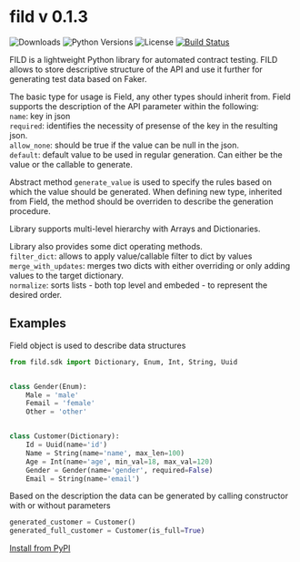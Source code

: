 # fild v 0.1.3

![Downloads](https://img.shields.io/pypi/dm/fild.svg?style=flat)
![Python Versions](https://img.shields.io/pypi/pyversions/fild.svg?style=flat)
![License](https://img.shields.io/pypi/l/fild.svg?version=latest)
[![Build Status](https://github.com/elenakulgavaya/fild/workflows/Tests/badge.svg)](https://github.com/elenakulgavaya/fild/actions)

FILD is a lightweight Python library for automated contract testing. FILD allows to store descriptive 
structure of the API and use it further for generating test data based on Faker.

The basic type for usage is Field, any other types should inherit from.
Field supports the description of the API parameter within the following:\
`name`: key in json\
`required`: identifies the necessity of presense of the 
key in the resulting json.\
`allow_none`: should be true if the value can be null in the
json.\
`default`: default value to be used in regular generation.
Can either be the value or the callable to generate.

Abstract method `generate_value` is used to specify the rules
based on which the value should be generated. When defining
new type, inherited from Field, the method should be overriden
to describe the generation procedure.

Library supports multi-level hierarchy with Arrays and Dictionaries.

Library also provides some dict operating methods.\
`filter_dict`: allows to apply value/callable filter to dict by values\
`merge_with_updates`: merges two dicts with either overriding or only adding
values to the target dictionary.\
`normalize`: sorts lists - both top level and embeded - to represent
the desired order.

## Examples

Field object is used to describe data structures
```python
from fild.sdk import Dictionary, Enum, Int, String, Uuid


class Gender(Enum):
    Male = 'male'
    Femail = 'female'
    Other = 'other'


class Customer(Dictionary):
    Id = Uuid(name='id')
    Name = String(name='name', max_len=100)
    Age = Int(name='age', min_val=18, max_val=120)
    Gender = Gender(name='gender', required=False)
    Email = String(name='email')
```

Based on the description the data can be generated by calling constructor with
or without parameters
```python
generated_customer = Customer()
generated_full_customer = Customer(is_full=True)
```

[Install from PyPI](https://pypi.org/project/fild/)
